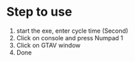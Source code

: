 # Step to use
1. start the exe, enter cycle time (Second)
2. Click on console and press Numpad 1
3. Click on GTAV window
4. Done
